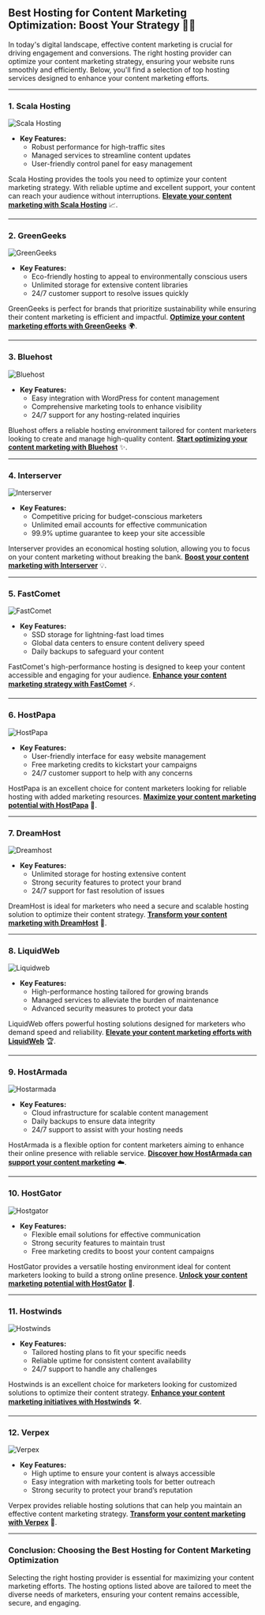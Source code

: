 ## Best Hosting for Content Marketing Optimization: Boost Your Strategy 🚀📝

In today's digital landscape, effective content marketing is crucial for driving engagement and conversions. The right hosting provider can optimize your content marketing strategy, ensuring your website runs smoothly and efficiently. Below, you'll find a selection of top hosting services designed to enhance your content marketing efforts.

---

### 1. Scala Hosting
![Scala Hosting](https://i.imgur.com/uJ5JIK3.png "Scala Web Hosting")

- **Key Features:**
  - Robust performance for high-traffic sites
  - Managed services to streamline content updates
  - User-friendly control panel for easy management

Scala Hosting provides the tools you need to optimize your content marketing strategy. With reliable uptime and excellent support, your content can reach your audience without interruptions. **[Elevate your content marketing with Scala Hosting](https://snipitx.com/scala-jy)** 📈.

---

### 2. GreenGeeks
![GreenGeeks](https://i.imgur.com/eEwuntu.jpg "GreenGeeks Hosting")

- **Key Features:**
  - Eco-friendly hosting to appeal to environmentally conscious users
  - Unlimited storage for extensive content libraries
  - 24/7 customer support to resolve issues quickly

GreenGeeks is perfect for brands that prioritize sustainability while ensuring their content marketing is efficient and impactful. **[Optimize your content marketing efforts with GreenGeeks](https://snipitx.com/greengeeks-jy)** 🌍.

---

### 3. Bluehost
![Bluehost](https://i.imgur.com/PasFF9E.jpeg "Bluehost Hosting")

- **Key Features:**
  - Easy integration with WordPress for content management
  - Comprehensive marketing tools to enhance visibility
  - 24/7 support for any hosting-related inquiries

Bluehost offers a reliable hosting environment tailored for content marketers looking to create and manage high-quality content. **[Start optimizing your content marketing with Bluehost](https://snipitx.com/bluehost-jy)** ✨.

---

### 4. Interserver
![Interserver](https://i.imgur.com/OM5dOEW.jpeg "Interserver Hosting")

- **Key Features:**
  - Competitive pricing for budget-conscious marketers
  - Unlimited email accounts for effective communication
  - 99.9% uptime guarantee to keep your site accessible

Interserver provides an economical hosting solution, allowing you to focus on your content marketing without breaking the bank. **[Boost your content marketing with Interserver](https://snipitx.com/interserver-jy)** 💡.

---

### 5. FastComet
![FastComet](https://i.imgur.com/7qgXuWp.png "FastComet Hosting")

- **Key Features:**
  - SSD storage for lightning-fast load times
  - Global data centers to ensure content delivery speed
  - Daily backups to safeguard your content

FastComet's high-performance hosting is designed to keep your content accessible and engaging for your audience. **[Enhance your content marketing strategy with FastComet](https://snipitx.com/fastcomet-jy)** ⚡️.

---

### 6. HostPapa
![HostPapa](https://i.imgur.com/ouDTkvl.jpeg "HostPapa Hosting")

- **Key Features:**
  - User-friendly interface for easy website management
  - Free marketing credits to kickstart your campaigns
  - 24/7 customer support to help with any concerns

HostPapa is an excellent choice for content marketers looking for reliable hosting with added marketing resources. **[Maximize your content marketing potential with HostPapa](https://snipitx.com/hostpapa-jy)** 📣.

---

### 7. DreamHost
![Dreamhost](https://i.imgur.com/rXIg8ip.jpeg "Dreamhost Hosting")

- **Key Features:**
  - Unlimited storage for hosting extensive content
  - Strong security features to protect your brand
  - 24/7 support for fast resolution of issues

DreamHost is ideal for marketers who need a secure and scalable hosting solution to optimize their content strategy. **[Transform your content marketing with DreamHost](https://snipitx.com/dreamhost-jy)** 🔐.

---

### 8. LiquidWeb
![Liquidweb](https://i.imgur.com/4IvT9SC.jpeg "Liquidweb Hosting")

- **Key Features:**
  - High-performance hosting tailored for growing brands
  - Managed services to alleviate the burden of maintenance
  - Advanced security measures to protect your data

LiquidWeb offers powerful hosting solutions designed for marketers who demand speed and reliability. **[Elevate your content marketing efforts with LiquidWeb](https://snipitx.com/liquidweb-jy)** 🏆.

---

### 9. HostArmada
![Hostarmada](https://i.imgur.com/KFbdf3o.jpeg "Hostarmada Hosting")

- **Key Features:**
  - Cloud infrastructure for scalable content management
  - Daily backups to ensure data integrity
  - 24/7 support to assist with your hosting needs

HostArmada is a flexible option for content marketers aiming to enhance their online presence with reliable service. **[Discover how HostArmada can support your content marketing](https://snipitx.com/hostarmada-jy)** ☁️.

---

### 10. HostGator
![Hostgator](https://i.imgur.com/BcVkH57.jpeg "Hostgator Hosting")

- **Key Features:**
  - Flexible email solutions for effective communication
  - Strong security features to maintain trust
  - Free marketing credits to boost your content campaigns

HostGator provides a versatile hosting environment ideal for content marketers looking to build a strong online presence. **[Unlock your content marketing potential with HostGator](https://snipitx.com/hostgator-jy)** 🔑.

---

### 11. Hostwinds
![Hostwinds](https://i.imgur.com/53aSNXx.jpeg "Hostwinds Hosting")

- **Key Features:**
  - Tailored hosting plans to fit your specific needs
  - Reliable uptime for consistent content availability
  - 24/7 support to handle any challenges

Hostwinds is an excellent choice for marketers looking for customized solutions to optimize their content strategy. **[Enhance your content marketing initiatives with Hostwinds](https://snipitx.com/hostwinds-jy)** 🛠️.

---

### 12. Verpex
![Verpex](https://i.imgur.com/6x5LhiS.jpeg "Verpex Hosting")

- **Key Features:**
  - High uptime to ensure your content is always accessible
  - Easy integration with marketing tools for better outreach
  - Strong security to protect your brand’s reputation

Verpex provides reliable hosting solutions that can help you maintain an effective content marketing strategy. **[Transform your content marketing with Verpex](https://snipitx.com/verpex-jy)** 💼.

---

### Conclusion: Choosing the Best Hosting for Content Marketing Optimization
Selecting the right hosting provider is essential for maximizing your content marketing efforts. The hosting options listed above are tailored to meet the diverse needs of marketers, ensuring your content remains accessible, secure, and engaging.
